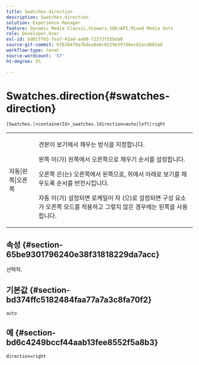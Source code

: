 ```yaml
---
title: Swatches.direction
description: Swatches.direction
solution: Experience Manager
feature: Dynamic Media Classic,Viewers,SDK/API,Mixed Media Sets
role: Developer,User
exl-id: bd01ff03-fea7-42ad-aa99-72273f55bda0
source-git-commit: 6f838470a7bdea8e8c0219e59746ec82ecd802a8
workflow-type: tm+mt
source-wordcount: '57'
ht-degree: 5%

---
```


# Swatches.direction{#swatches-direction}

`[Swatches.|<containerId>_swatches.]direction=auto|left|right`

<table id="table_B4B930A32C0742F4932BF071B9EEA9F4"> 
 <tbody> 
  <tr> 
   <td> <p> <span class="codeph"> 자동|왼쪽|오른쪽 </span> </p> </td> 
   <td> <p> 견본이 보기에서 채우는 방식을 지정합니다. </p> <p> <span class="codeph"> 왼쪽 </span>이(가) 왼쪽에서 오른쪽으로 채우기 순서를 설정합니다. </p> <p> <span class="codeph"> 오른쪽 </span>은(는) 오른쪽에서 왼쪽으로, 위에서 아래로 보기를 채우도록 순서를 반전시킵니다. </p> <p><span class="codeph"> 자동 </span>이(가) 설정되면 로케일이 <span class="codeph">자 </span>(으)로 설정되면 구성 요소가 <span class="codeph"> 오른쪽 </span> 모드를 적용하고 그렇지 않은 경우에는 왼쪽을 사용합니다. </p> </td> 
  </tr> 
 </tbody> 
</table>

## 속성 {#section-65be9301796240e38f31818229da7acc}

선택적.

## 기본값 {#section-bd374ffc5182484faa77a7a3c8fa70f2}

`auto`

## 예 {#section-bd6c4249bccf44aab13fee8552f5a8b3}

`direction=right`
